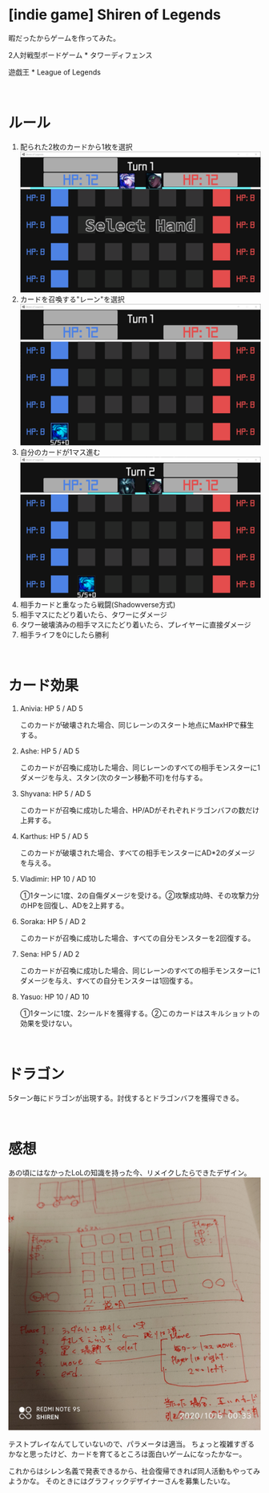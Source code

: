 # [indie game] Shiren of Legends
暇だったからゲームを作ってみた。

2人対戦型ボードゲーム * タワーディフェンス

遊戯王 * League of Legends

<br>

# ルール
1. 配られた2枚のカードから1枚を選択
![a](../static/images/1203_01.png)
2. カードを召喚する"レーン"を選択
![a](../static/images/1203_02.png)
3. 自分のカードが1マス進む
![a](../static/images/1203_03.png)
4. 相手カードと重なったら戦闘(Shadowverse方式)
5. 相手マスにたどり着いたら、タワーにダメージ
6. タワー破壊済みの相手マスにたどり着いたら、プレイヤーに直接ダメージ
7. 相手ライフを0にしたら勝利

<br>

# カード効果
1. Anivia: HP 5 / AD 5

    このカードが破壊された場合、同じレーンのスタート地点にMaxHPで蘇生する。

2. Ashe: HP 5 / AD 5

    このカードが召喚に成功した場合、同じレーンのすべての相手モンスターに1ダメージを与え、スタン(次のターン移動不可)を付与する。

3. Shyvana: HP 5 / AD 5

    このカードが召喚に成功した場合、HP/ADがそれぞれドラゴンバフの数だけ上昇する。

4. Karthus: HP 5 / AD 5

    このカードが破壊された場合、すべての相手モンスターにAD*2のダメージを与える。

5. Vladimir: HP 10 / AD 10

    ①1ターンに1度、2の自傷ダメージを受ける。②攻撃成功時、その攻撃力分のHPを回復し、ADを2上昇する。

6. Soraka: HP 5 / AD 2

    このカードが召喚に成功した場合、すべての自分モンスターを2回復する。

7. Sena: HP 5 / AD 2

    このカードが召喚に成功した場合、同じレーンのすべての相手モンスターに1ダメージを与え、すべての自分モンスターは1回復する。

8. Yasuo: HP 10 / AD 10

    ①1ターンに1度、2シールドを獲得する。②このカードはスキルショットの効果を受けない。

<br>

# ドラゴン
5ターン毎にドラゴンが出現する。討伐するとドラゴンバフを獲得できる。

<br>

# 感想
あの頃にはなかったLoLの知識を持った今、リメイクしたらできたデザイン。
![a](../static/images/1203_00.jpg)

テストプレイなんてしていないので、パラメータは適当。
ちょっと複雑すぎるかなと思ったけど、カードを育てるところは面白いゲームになったかなー。

これからはシレン名義で発表できるから、社会復帰できれば同人活動もやってみようかな。
そのときにはグラフィックデザイナーさんを募集したいな。